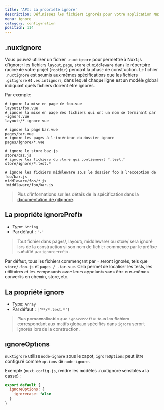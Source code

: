 ```yaml
---
title: 'API: La propriété ignore'
description: Définissez les fichiers ignorés pour votre application Nuxt.js
menu: ignore
category: configuration
position: 114
---
```


## .nuxtignore

Vous pouvez utiliser un fichier `.nuxtignore` pour permettre à Nuxt.js d'ignorer les fichiers `layout`, `page`, `store` et `middleware` dans le répertoire racine de votre projet (`rootDir`) pendant la phase de construction. Le fichier `.nuxtignore` est soumis aux mêmes spécifications que les fichiers `.gitignore` et `.eslintignore`, dans lequel chaque ligne est un modèle global indiquant quels fichiers doivent être ignorés.

Par exemple:

```
# ignore la mise en page de foo.vue
layouts/foo.vue
# ignore la mise en page des fichiers qui ont un nom se terminant par -ignore.vue
layouts/*-ignore.vue

# ignore la page bar.vue
pages/bar.vue
# ignore les pages à l'intérieur du dossier ignore
pages/ignore/*.vue

# ignore le store baz.js
store/baz.js
# ignore les fichiers du store qui contiennent *.test.*
store/ignore/*.test.*

# ignore les fichiers middleware sous le dossier foo à l'exception de foo/bar.js
middleware/foo/*.js
!middleware/foo/bar.js
```

> Plus d'informations sur les détails de la spécification dans la [documentation de gitignore](https://git-scm.com/docs/gitignore).

## La propriété ignorePrefix

- Type: `String`
- Par défaut : `'-'`

> Tout fichier dans pages/, layout/, middleware/ ou store/ sera ignoré lors de la construction si son nom de fichier commence par le préfixe spécifié par `ignorePrefix`.

Par défaut, tous les fichiers commençant par `-` seront ignorés, tels que `store/-foo.js` et `pages / -bar.vue`. Cela permet de localiser les tests, les utilitaires et les composants avec leurs appelants sans être eux-mêmes convertis en chemin, store, etc.

## La propriété ignore

- Type: `Array`
- Par défaut : `['**/*.test.*']`

> Plus personnalisable que `ignorePrefix`: tous les fichiers correspondant aux motifs globaux spécifiés dans `ignore` seront ignorés lors de la construction.

## ignoreOptions

`nuxtignore` utilise `node-ignore` sous le capot, `ignoreOptions` peut être configuré comme `options` de `node-ignore`.

Exemple (`nuxt.config.js`, rendre les modèles .nuxtignore sensibles à la casse) :

```js
export default {
  ignoreOptions: {
    ignorecase: false
  }
}
```
